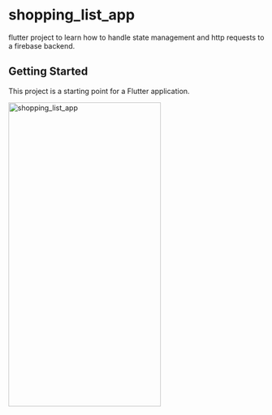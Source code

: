 # shopping_list_app

flutter project to learn how to handle state management and http requests to a firebase backend.

## Getting Started

This project is a starting point for a Flutter application.



<img src="![shopping-list](https://github.com/DanielaAvendano/shopping_list_app/assets/93679196/873013e8-950a-4a78-b5ca-d834ff8db229)" alt="shopping_list_app" width="300" height="600" loop=infinite>



